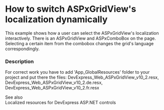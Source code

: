 # How to switch ASPxGridView's localization dynamically


<p>This example shows how a user can select the ASPxGridView's localization interactively. There is an ASPxGridView and ASPxComboBox on the page. Selecting a certain item from the combobox changes the grid's language correspondingly.</p>


<h3>Description</h3>

<p>For correct work you have to add &#39;App_GlobalResources&#39; folder to your project and put there the files: DevExpress_Web_ASPxGridView_v10_2.resx, DevExpress_Web_ASPxGridView_v10_2.de.resx, DevExpress_Web_ASPxGridView_v10_2.fr.resx</p><p>See also <br />
<a data-ticket="K421">Localized resources for DevExpress ASP.NET controls</a></p>

<br/>


